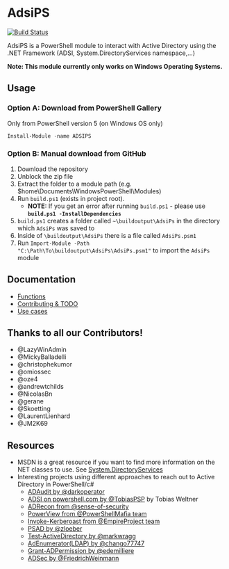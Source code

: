 # AdsiPS

[![Build Status](https://dev.azure.com/lazywinadmin/AdsiPS/_apis/build/status/lazywinadmin.AdsiPS?branchName=master)](https://dev.azure.com/lazywinadmin/AdsiPS/_build/latest?definitionId=17&branchName=master)

AdsiPS is a PowerShell module to interact with Active Directory using the .NET Framework (ADSI, System.DirectoryServices namespace,...)

**Note: This module currently only works on Windows Operating Systems.**

## Usage

### Option A: Download from PowerShell Gallery

Only from PowerShell version 5 (on Windows OS only)

``` powershell
Install-Module -name ADSIPS
```

### Option B: Manual download from GitHub

1. Download the repository
1. Unblock the zip file
1. Extract the folder to a module path (e.g. $home\Documents\WindowsPowerShell\Modules)
1. Run `build.ps1` (exists in project root).
   - **NOTE:** If you get an error after running `build.ps1` - please use **`build.ps1 -InstallDependencies`**
1. `build.ps1` creates a folder called `~\buildoutput\AdsiPs` in the directory which `AdsiPs` was saved to
1. Inside of `\buildoutput\AdsiPs` there is a file called `AdsiPs.psm1`
1. Run `Import-Module -Path "C:\Path\To\buildoutput\AdsiPs\AdsiPs.psm1"` to import the `AdsiPs` module

## Documentation

- [Functions](docs/doc_functions.md)
- [Contributing & TODO](https://github.com/lazywinadmin/adsips/blob/master/CONTRIBUTING.md)
- [Use cases](docs/doc_usecases.md)

## Thanks to all our Contributors!

* @LazyWinAdmin
* @MickyBalladelli
* @christophekumor
* @omiossec
* @oze4
* @andrewtchilds
* @NicolasBn
* @gerane
* @Skoetting
* @LaurentLienhard
* @JM2K69

## Resources

* MSDN is a great resource if you want to find more information on the NET classes to use. See [System.DirectoryServices](https://msdn.microsoft.com/en-us/library/system.directoryservices(v=vs.110).aspx)
* Interesting projects using different approaches to reach out to Active Directory in PowerShell/c#
  * [ADAudit by @darkoperator](https://github.com/darkoperator/ADAudit/tree/dev)
  * [ADSI on powershell.com by @TobiasPSP](http://powershell.com/cs/blogs/ebookv2/archive/2012/03/25/chapter-19-user-management.aspx) by Tobias Weltner
  * [ADRecon from @sense-of-security](https://github.com/sense-of-security/ADRecon)
  * [PowerView from @PowerShellMafia team](https://github.com/PowerShellMafia/PowerSploit/blob/master/Recon/PowerView.ps1)
  * [Invoke-Kerberoast from @EmpireProject team](https://github.com/EmpireProject/Empire/blob/master/data/module_source/credentials/Invoke-Kerberoast.ps1)
  * [PSAD by @zloeber](https://github.com/zloeber/PSAD)
  * [Test-ActiveDirectory by @markwragg](https://github.com/markwragg/Test-ActiveDirectory/blob/master/ADAudit/ActiveDirectory.tests.ps1)
  * [AdEnumerator(LDAP) by @chango77747](https://github.com/chango77747/AdEnumerator/blob/master/ADEnumerator.psm1)
  * [Grant-ADPermission by @edemilliere](https://github.com/edemilliere/ADSI/blob/master/Grant-ADPermission.ps1)
  * [ADSec by @FriedrichWeinmann](https://github.com/PSSecTools/ADSec)
